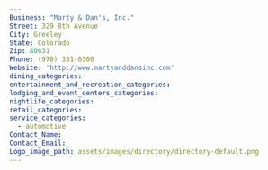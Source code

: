 ```yaml
---
Business: "Marty & Dan's, Inc."
Street: 329 8th Avenue
City: Greeley
State: Colorado
Zip: 80631
Phone: (970) 351-6300
Website: 'http://www.martyanddansinc.com'
dining_categories:
entertainment_and_recreation_categories:
lodging_and_event_centers_categories:
nightlife_categories:
retail_categories:
service_categories:
  - automotive
Contact_Name:
Contact_Email:
Logo_image_path: assets/images/directory/directory-default.png
---
```



